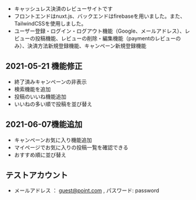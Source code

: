 - キャッシュレス決済のレビューサイトです
- フロントエンドはnuxt.js、バックエンドはfirebaseを用いました。また、TailwindCSSを使用しました。
- ユーザー登録・ログイン・ログアウト機能（Google、メールアドレス）、レビューの投稿機能、レビューの削除・編集機能（paymentのレビューのみ）、決済方法新規登録機能、キャンペーン新規登録機能
## 2021-05-21 機能修正
- 終了済みキャンペーンの非表示
- 検索機能を追加
- 投稿のいいね機能追加
- いいねの多い順で投稿を並び替え
## 2021-06-07機能追加
- キャンペーンお気に入り機能追加
- マイページでお気に入りの投稿一覧を確認できる
- おすすめ順に並び替え

## テストアカウント
- メールアドレス ： guest@point.com , パスワード: password
